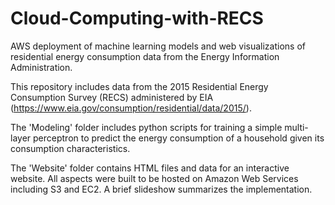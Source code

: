 # Cloud-Computing-with-RECS
AWS deployment of machine learning models and web visualizations of residential energy consumption data from the Energy Information Administration.

This repository includes data from the 2015 Residential Energy Consumption Survey (RECS) administered by EIA (https://www.eia.gov/consumption/residential/data/2015/).

The 'Modeling' folder includes python scripts for training a simple multi-layer perceptron to predict the energy consumption of a household given its consumption characteristics.

The 'Website' folder contains HTML files and data for an interactive website. All aspects were built to be hosted on Amazon Web Services including S3 and EC2. A brief slideshow summarizes the implementation.
